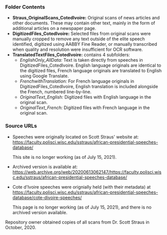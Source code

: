 ### Folder Contents
* **Straus_OriginalScans_CotedIvoire:** Original scans of news articles and other documents. These may contain other text, mainly in the form of additional articles on a newspaper page.
* **DigitizedFiles_CotedIvoire:** Selected files from original scans were manually cropped to remove any text outside of the elite speech identified, digitized using AABBY Fine Reader, or manually transcribed when quality and resolution were insufficient for OCR software.
* **TranslatedTextFiles_CotedIvoire:** contains 4 subfolders:
    * *EnglishOnly_AllData:* Text is taken directly from speeches in DigitizedFiles_CotedIvoire. English language originals are identical to the digitized files, French language originals are translated to English using Google Translate. 
    * *FrenchwithTranslation:* For French language originals in DigitizedFiles_CotedIvoire, English translation is included alongside the French, numbered line-by-line.
    * *OriginalText_English:* Digitized files with English language in the original scan.
    * *OriginalText_French:* Digitized files with French language in the original scan.


### Source URLs
* Speeches were originally located on Scott Straus' website at: https://faculty.polisci.wisc.edu/sstraus/african-presidential-speeches-database/

     This site is no longer working (as of July 15, 2021).

* Archived version is available at: https://web.archive.org/web/20200613062147/https://faculty.polisci.wisc.edu/sstraus/african-presidential-speeches-database/

* Cote d'Ivoire speeches were orignially held (with their metadata) at https://faculty.polisci.wisc.edu/sstraus/african-presidential-speeches-database/cote-divoire-speeches/

     This page is no longer working (as of July 15, 2021), and there is no archived version available.

Repository owner obtained copies of all scans from Dr. Scott Straus in October, 2020.
